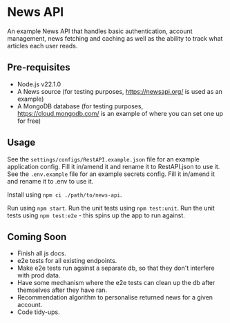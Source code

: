 # News API

An example News API that handles basic authentication, account management, news fetching and caching as well as the ability to track what articles each user reads.

## Pre-requisites

* Node.js v22.1.0
* A News source (for testing purposes, https://newsapi.org/ is used as an example)
* A MongoDB database (for testing purposes, https://cloud.mongodb.com/ is an example of where you can set one up for free)

## Usage
See the `settings/configs/RestAPI.example.json` file for an example application config. Fill it in/amend it and rename it to RestAPI.json to use it.
See the `.env.example` file for an example secrets config. Fill it in/amend it and rename it to .env to use it.

Install using `npm ci ./path/to/news-api`.

Run using `npm start`.
Run the unit tests using `npm test:unit`.
Run the unit tests using `npm test:e2e` - this spins up the app to run against.

## Coming Soon
* Finish all js docs.
* e2e tests for all existing endpoints.
* Make e2e tests run against a separate db, so that they don't interfere with prod data.
* Have some mechanism where the e2e tests can clean up the db after themselves after they have ran.
* Recommendation algorithm to personalise returned news for a given account.
* Code tidy-ups.
